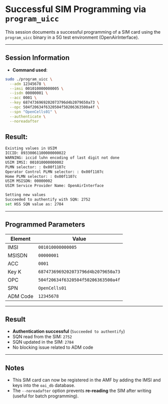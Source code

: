 # Successful SIM Programming via `program_uicc`

This session documents a successful programming of a SIM card using the `program_uicc` binary in a 5G test environment (OpenAirInterface).

---

## Session Information

* **Command used**:

```bash
sudo ./program_uicc \
  --adm 12345678 \
  --imsi 001010000000005 \
  --isdn 00000001 \
  --acc 0001 \
  --key 6874736969202073796d4b2079650a73 \
  --opc 504f20634f6320504f50206363500a4f \
  --spn "OpenCells01" \
  --authenticate \
  --noreadafter
```

## Result:

```bash
Existing values in USIM
ICCID: 89330061100000000022
WARNING: iccid luhn encoding of last digit not done 
USIM IMSI: 001010000000002
PLMN selector: : 0x00f1107c
Operator Control PLMN selector: : 0x00f1107c
Home PLMN selector: : 0x00f1107c
USIM MSISDN: 00000002
USIM Service Provider Name: OpenAirInterface

Setting new values
Succeeded to authentify with SQN: 2752
set HSS SQN value as: 2784
```

---

## Programmed Parameters

| Element  | Value                              |
| -------- | ---------------------------------- |
| IMSI     | `001010000000005`                  |
| MSISDN   | `00000001`                         |
| ACC      | `0001`                             |
| Key K    | `6874736969202073796d4b2079650a73` |
| OPC      | `504f20634f6320504f50206363500a4f` |
| SPN      | `OpenCells01`                      |
| ADM Code | `12345678`                         |

---

## Result

* **Authentication successful** (`Succeeded to authentify`)
* SQN read from the SIM: `2752`
* SQN updated in the SIM: `2784`
* No blocking issue related to ADM code

---

## Notes

* This SIM card can now be registered in the AMF by adding the IMSI and keys into the `oai_db` database.
* The `--noreadafter` option prevents **re-reading** the SIM after writing (useful for batch programming).
